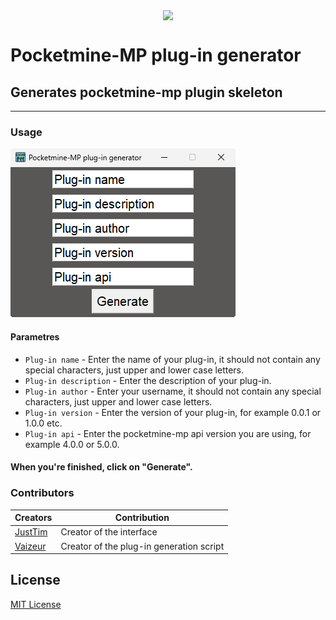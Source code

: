 <p align="center">
    <img src="src/icon.ico" align="center"/>
</p>

# Pocketmine-MP plug-in generator


## Generates pocketmine-mp plugin skeleton

---

### Usage
<img src="window.png"/>

#### Parametres

 - `Plug-in name` - Enter the name of your plug-in, it should not contain any special characters, just upper and lower case letters.
 - `Plug-in description` - Enter the description of your plug-in.
 - `Plug-in author` - Enter your username, it should not contain any special characters, just upper and lower case letters.
 - `Plug-in version` - Enter the version of your plug-in, for example 0.0.1 or 1.0.0 etc.
 - `Plug-in api` - Enter the pocketmine-mp api version you are using, for example 4.0.0 or 5.0.0.

#### When you're finished, click on "Generate".

### Contributors

| Creators                                | Contribution                            |
|-----------------------------------------|-----------------------------------------|
| [JustTim](https://github.com/JustTimmm) | Creator of the interface                |
| [Vaizeur](https://github.com/VaizHD)    | Creator of the plug-in generation script|

## License

[MIT License](LICENSE)